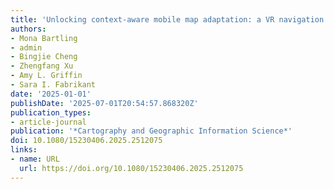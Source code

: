 ```yaml
---
title: 'Unlocking context-aware mobile map adaptation: a VR navigation user study'
authors:
- Mona Bartling
- admin
- Bingjie Cheng
- Zhengfang Xu
- Amy L. Griffin
- Sara I. Fabrikant
date: '2025-01-01'
publishDate: '2025-07-01T20:54:57.868320Z'
publication_types:
- article-journal
publication: '*Cartography and Geographic Information Science*'
doi: 10.1080/15230406.2025.2512075
links:
- name: URL
  url: https://doi.org/10.1080/15230406.2025.2512075
---
```

